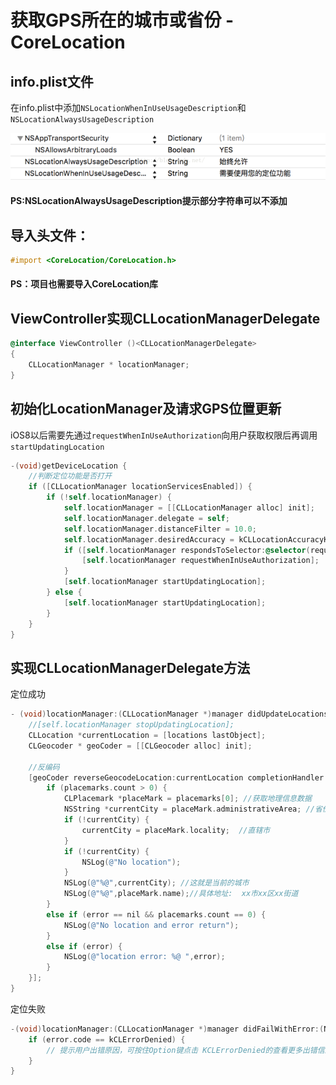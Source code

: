 # 获取GPS所在的城市或省份 - CoreLocation

## info.plist文件
在info.plist中添加`NSLocationWhenInUseUsageDescription`和`NSLocationAlwaysUsageDescription`  

![](https://github.com/jxa184971/iOS-Learning-Journey/blob/master/PIC/96B4CEB0-9B0D-4981-BDC7-8F24C3E4DE3F.png)

#### PS:NSLocationAlwaysUsageDescription提示部分字符串可以不添加  

## 导入头文件：
```objective-c
#import <CoreLocation/CoreLocation.h>
```
#### PS：项目也需要导入CoreLocation库

## ViewController实现CLLocationManagerDelegate
```objective-c
@interface ViewController ()<CLLocationManagerDelegate>
{
    CLLocationManager * locationManager;
}
```


## 初始化LocationManager及请求GPS位置更新
iOS8以后需要先通过`requestWhenInUseAuthorization`向用户获取权限后再调用`startUpdatingLocation` 
```objective-c
-(void)getDeviceLocation {
    //判断定位功能是否打开
    if ([CLLocationManager locationServicesEnabled]) {
        if (!self.locationManager) {
            self.locationManager = [[CLLocationManager alloc] init];
            self.locationManager.delegate = self;
            self.locationManager.distanceFilter = 10.0;
            self.locationManager.desiredAccuracy = kCLLocationAccuracyKilometer;
            if ([self.locationManager respondsToSelector:@selector(requestWhenInUseAuthorization)]) {
                [self.locationManager requestWhenInUseAuthorization];
            }
            [self.locationManager startUpdatingLocation];
        } else {
            [self.locationManager startUpdatingLocation];
        }
    }
}
```

## 实现CLLocationManagerDelegate方法
定位成功
```objective-c
- (void)locationManager:(CLLocationManager *)manager didUpdateLocations:(NSArray<CLLocation *> *)locations {
    //[self.locationManager stopUpdatingLocation];
    CLLocation *currentLocation = [locations lastObject];
    CLGeocoder * geoCoder = [[CLGeocoder alloc] init];

    //反编码
    [geoCoder reverseGeocodeLocation:currentLocation completionHandler:^(NSArray<CLPlacemark *> * _Nullable placemarks, NSError * _Nullable error) {
        if (placemarks.count > 0) {
            CLPlacemark *placeMark = placemarks[0]; //获取地理信息数据
            NSString *currentCity = placeMark.administrativeArea; //省份
            if (!currentCity) {
                currentCity = placeMark.locality;  //直辖市
            }
            if (!currentCity) {
                NSLog(@"No location");
            }
            NSLog(@"%@",currentCity); //这就是当前的城市
            NSLog(@"%@",placeMark.name);//具体地址:  xx市xx区xx街道
        }
        else if (error == nil && placemarks.count == 0) {
            NSLog(@"No location and error return");
        }
        else if (error) {
            NSLog(@"location error: %@ ",error);
        }
    }];
}
```

定位失败
```objective-c
-(void)locationManager:(CLLocationManager *)manager didFailWithError:(NSError *)error {
    if (error.code == kCLErrorDenied) {
        // 提示用户出错原因，可按住Option键点击 KCLErrorDenied的查看更多出错信息，可打印error.code值查找原因所在
    }
}
```
